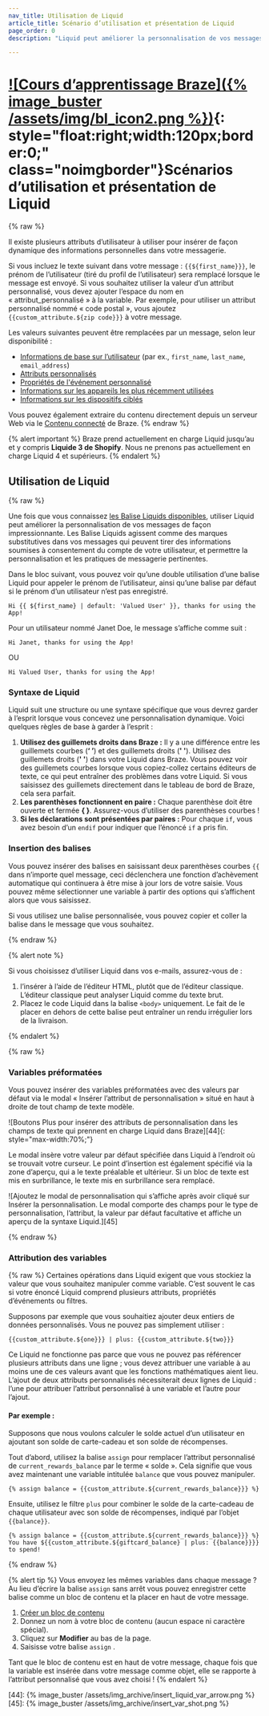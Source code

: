 ```yaml
---
nav_title: Utilisation de Liquid
article_title: Scénario d’utilisation et présentation de Liquid
page_order: 0
description: "Liquid peut améliorer la personnalisation de vos messages de façon impressionnante. Les Balise Liquids agissent comme des indicateurs de niveau dans vos messages qui peuvent tirer des informations soumises à consentement sur le compte de votre utilisateur, et permettre la personnalisation et les pratiques de messagerie pertinentes."

---
```


# [![Cours d’apprentissage Braze]({% image_buster /assets/img/bl_icon2.png %})](https://learning.braze.com/dynamic-personalization-with-liquid){: style="float:right;width:120px;border:0;" class="noimgborder"}Scénarios d’utilisation et présentation de Liquid

{% raw %}

Il existe plusieurs attributs d’utilisateur à utiliser pour insérer de façon dynamique des informations personnelles dans votre messagerie.

Si vous incluez le texte suivant dans votre message : `{{${first_name}}}`, le prénom de l’utilisateur (tiré du profil de l’utilisateur) sera remplacé lorsque le message est envoyé. Si vous souhaitez utiliser la valeur d’un attribut personnalisé, vous devez ajouter l’espace du nom en « attribut_personnalisé » à la variable. Par exemple, pour utiliser un attribut personnalisé nommé « code postal », vous ajoutez `{{custom_attribute.${zip code}}}` à votre message.

Les valeurs suivantes peuvent être remplacées par un message, selon leur disponibilité :

- [Informations de base sur l’utilisateur][1] (par ex., `first_name`, `last_name`, `email_address`)
- [Attributs personnalisés][2]
- [Propriétés de l'événement  personnalisé][11]
- [Informations sur les appareils les plus récemment utilisées][39]
- [Informations sur les dispositifs ciblés][40]

Vous pouvez également extraire du contenu directement depuis un serveur Web via le [Contenu connecté][9] de Braze.
{% endraw %}

{% alert important %}
Braze prend actuellement en charge Liquid jusqu’au et y compris **Liquide 3 de Shopify**. Nous ne prenons pas actuellement en charge Liquid 4 et supérieurs.
{% endalert %}

## Utilisation de Liquid

{% raw %}

Une fois que vous connaissez [les Balise Liquids disponibles][1], utiliser Liquid peut améliorer la personnalisation de vos messages de façon impressionnante. Les Balise Liquids agissent comme des marques substitutives dans vos messages qui peuvent tirer des informations soumises à consentement du compte de votre utilisateur, et permettre la personnalisation et les pratiques de messagerie pertinentes.

Dans le bloc suivant, vous pouvez voir qu’une double utilisation d’une balise Liquid pour appeler le prénom de l’utilisateur, ainsi qu’une balise par défaut si le prénom d’un utilisateur n’est pas enregistré.

```liquid
Hi {{ ${first_name} | default: 'Valued User' }}, thanks for using the App!
```

Pour un utilisateur nommé Janet Doe, le message s’affiche comme suit :

```
Hi Janet, thanks for using the App!
```

OU

```
Hi Valued User, thanks for using the App!
```

### Syntaxe de Liquid

Liquid suit une structure ou une syntaxe spécifique que vous devrez garder à l’esprit lorsque vous concevez une personnalisation dynamique. Voici quelques règles de base à garder à l’esprit :

1. **Utilisez des guillemets droits dans Braze :** Il y a une différence entre les guillemets courbes (**‘ ’**) et des guillemets droits (**&#39; &#39;**). Utilisez des guillemets droits (**&#39; &#39;**) dans votre Liquid dans Braze. Vous pouvez voir des guillemets courbes lorsque vous copiez-collez certains éditeurs de texte, ce qui peut entraîner des problèmes dans votre Liquid. Si vous saisissez des guillemets directement dans le tableau de bord de Braze, cela sera parfait.
2. **Les parenthèses fonctionnent en paire :** Chaque parenthèse doit être ouverte et fermée **{ }**. Assurez-vous d’utiliser des parenthèses courbes !
3. **Si les déclarations sont présentées par paires :** Pour chaque `if`, vous avez besoin d’un `endif` pour indiquer que l’énoncé `if` a pris fin.

### Insertion des balises

Vous pouvez insérer des balises en saisissant deux parenthèses courbes `{{` dans n’importe quel message, ceci déclenchera une fonction d’achèvement automatique qui continuera à être mise à jour lors de votre saisie. Vous pouvez même sélectionner une variable à partir des options qui s’affichent alors que vous saisissez.

Si vous utilisez une balise personnalisée, vous pouvez copier et coller la balise dans le message que vous souhaitez.

{% endraw %}

{% alert note %}

Si vous choisissez d’utiliser Liquid dans vos e-mails, assurez-vous de :

1. l’insérer à l’aide de l’éditeur HTML, plutôt que de l’éditeur classique. L’éditeur classique peut analyser Liquid comme du texte brut.
2. Placez le code Liquid dans la balise `<body>` uniquement. Le fait de le placer en dehors de cette balise peut entraîner un rendu irrégulier lors de la livraison.

{% endalert %}

{% raw %}


### Variables préformatées

Vous pouvez insérer des variables préformatées avec des valeurs par défaut via le modal « Insérer l’attribut de personnalisation » situé en haut à droite de tout champ de texte modèle.

![Boutons Plus pour insérer des attributs de personnalisation dans les champs de texte qui prennent en charge Liquid dans Braze][44]{: style="max-width:70%;"}

Le modal insère votre valeur par défaut spécifiée dans Liquid à l’endroit où se trouvait votre curseur. Le point d’insertion est également spécifié via la zone d’aperçu, qui a le texte préalable et ultérieur. Si un bloc de texte est mis en surbrillance, le texte mis en surbrillance sera remplacé.

![Ajoutez le modal de personnalisation qui s’affiche après avoir cliqué sur Insérer la personnalisation. Le modal comporte des champs pour le type de personnalisation, l’attribut, la valeur par défaut facultative et affiche un aperçu de la syntaxe Liquid.][45]

{% endraw %}

### Attribution des variables

{% raw %}
Certaines opérations dans Liquid exigent que vous stockiez la valeur que vous souhaitez manipuler comme variable. C’est souvent le cas si votre énoncé Liquid comprend plusieurs attributs, propriétés d’événements ou filtres.

Supposons par exemple que vous souhaitiez ajouter deux entiers de données personnalisés. Vous ne pouvez pas simplement utiliser :

```liquid
{{custom_attribute.${one}}} | plus: {{custom_attribute.${two}}}
```

Ce Liquid ne fonctionne pas parce que vous ne pouvez pas référencer plusieurs attributs dans une ligne ; vous devez attribuer une variable à au moins une de ces valeurs avant que les fonctions mathématiques aient lieu. L’ajout de deux attributs personnalisés nécessiterait deux lignes de Liquid : l’une pour attribuer l’attribut personnalisé à une variable et l’autre pour l’ajout.

#### Par exemple :

Supposons que nous voulons calculer le solde actuel d’un utilisateur en ajoutant son solde de carte-cadeau et son solde de récompenses.

Tout d’abord, utilisez la balise `assign` pour remplacer l’attribut personnalisé de `current_rewards_balance` par le terme « solde ». Cela signifie que vous avez maintenant une variable intitulée `balance` que vous pouvez manipuler.

```liquid
{% assign balance = {{custom_attribute.${current_rewards_balance}}} %}
```

Ensuite, utilisez le filtre `plus` pour combiner le solde de la carte-cadeau de chaque utilisateur avec son solde de récompenses, indiqué par l’objet `{{balance}}`.

```liquid
{% assign balance = {{custom_attribute.${current_rewards_balance}}} %}
You have ${{custom_attribute.${giftcard_balance} | plus: {{balance}}}} to spend!
```
{% endraw %}

{% alert tip %}
Vous envoyez les mêmes variables dans chaque message ? Au lieu d’écrire la balise `assign` sans arrêt vous pouvez enregistrer cette balise comme un bloc de contenu et la placer en haut de votre message.

1. [Créer un bloc de contenu]({{site.baseurl}}/user_guide/engagement_tools/templates_and_media/content_blocks/#create-a-content-block)
2. Donnez un nom à votre bloc de contenu (aucun espace ni caractère spécial).
3. Cliquez sur **Modifier** au bas de la page.
4. Saisisse votre balise `assign` .

Tant que le bloc de contenu est en haut de votre message, chaque fois que la variable est insérée dans votre message comme objet, elle se rapporte à l’attribut personnalisé que vous avez choisi !
{% endalert %}

[1]: {{site.baseurl}}/user_guide/personalization_and_dynamic_content/liquid/supported_personalization_tags/
[2]: {{site.baseurl}}/user_guide/data_and_analytics/custom_data/custom_attributes/
[9]: {{site.baseurl}}/user_guide/personalization_and_dynamic_content/connected_content/about_connected_content/
[11]: {{site.baseurl}}/user_guide/data_and_analytics/custom_data/custom_events/
[39]: {{site.baseurl}}/user_guide/personalization_and_dynamic_content/liquid/supported_personalization_tags/#most-recently-used-device-information
[40]: {{site.baseurl}}/user_guide/personalization_and_dynamic_content/liquid/supported_personalization_tags/#targeted-device-information
[44]: {% image_buster /assets/img_archive/insert_liquid_var_arrow.png %}
[45]: {% image_buster /assets/img_archive/insert_var_shot.png %}
